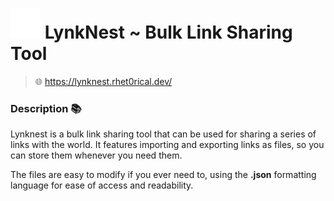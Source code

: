 # ![img](assets/favicon.svg) LynkNest ~ Bulk Link Sharing Tool
> 🌐 https://lynknest.rhet0rical.dev/

### Description 📚
Lynknest is a bulk link sharing tool that can be used for sharing a series of links with the world. It features importing and exporting links as files, so you can store them whenever you need them.

The files are easy to modify if you ever need to, using the **.json** formatting language for ease of access and readability.